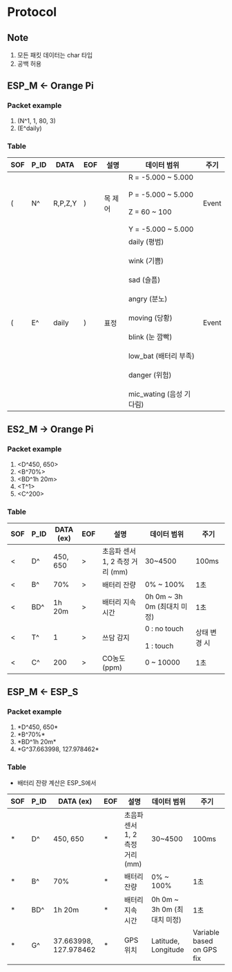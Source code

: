 # Protocol

## Note
1. 모든 패킷 데이터는 char 타입
2. 공백 허용

## ESP_M  ← Orange Pi

### Packet example
1. (N^1, 1, 80, 3)
2. (E^daily)

### Table
| SOF | P_ID | DATA    | EOF | 설명    | 데이터 범위                                                                                                                                                                              | 주기  |
| --- | ---- | ------- | --- | ------- | ---------------------------------------------------------------------------------------------------------------------------------------------------------------------------------------- | ----- |
| (   | N^   | R,P,Z,Y | )   | 목 제어 | R = -5.000 ~ 5.000 <br></br> P = -5.000 ~ 5.000 <br></br> Z = 60 ~ 100 <br></br> Y = -5.000 ~ 5.000                                                                                      | Event |
| (   | E^   | daily   | )   | 표정    | daily (평범) <br></br> wink (기쁨) <br></br> sad (슬픔) <br></br> angry (분노) <br></br> moving (당황) <br></br> blink (눈 깜빡) <br></br> low_bat (배터리 부족) <br></br> danger (위험) <br></br> mic_wating (음성 기다림) | Event |

## ES2_M → Orange Pi

### Packet example 
1. <D^450, 650\>
2. <B^70%\>
3. <BD^1h 20m\>
4. <T^1\>
5. <C^200\>

### Table
| SOF | P_ID | DATA (ex) | EOF | 설명                            | 데이터 범위                      | 주기         |
| --- | ---- | --------- | --- | ------------------------------- | -------------------------------- | ------------ |
| <   | D^   | 450, 650  | >   | 초음파 센서 1, 2 측정 거리 (mm) | 30~4500                          | 100ms        |
| <   | B^   | 70%       | >   | 배터리 잔량                     | 0% ~ 100%                        | 1초          |
| <   | BD^  | 1h 20m    | >   | 배터리 지속 시간                | 0h 0m ~ 3h 0m (최대치 미정)      | 1초          |
| <   | T^   | 1         | >   | 쓰담 감지                       | 0 : no touch <br></br> 1 : touch | 상태 변경 시 |
| <   | C^   | 200       | >   | CO농도 (ppm)                    | 0 ~ 10000                        | 1초          |

## ESP_M ← ESP_S

### Packet example 
1. \*D^450, 650\*
2. \*B^70%\*
3. \*BD^1h 20m\*
4. \*G^37.663998, 127.978462\*


### Table 
- 배터리 잔량 계산은 ESP_S에서
  
| SOF | P_ID | DATA (ex)             | EOF | 설명                            | 데이터 범위                 | 주기                      |
| --- | ---- | --------------------- | --- | ------------------------------- | --------------------------- | ------------------------- |
| *   | D^   | 450, 650              | *   | 초음파 센서 1, 2 측정 거리 (mm) | 30~4500                     | 100ms                     |
| *   | B^   | 70%                   | *   | 배터리 잔량                     | 0% ~ 100%                   | 1초                       |
| *   | BD^  | 1h 20m                | *   | 배터리 지속 시간                | 0h 0m ~ 3h 0m (최대치 미정) | 1초                       |
| *   | G^   | 37.663998, 127.978462 | *   | GPS 위치                        | Latitude, Longitude         | Variable based on GPS fix |
